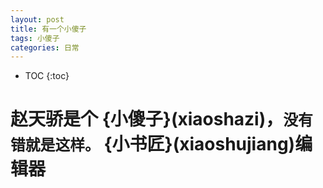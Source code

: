 ```yaml
---
layout: post
title: 有一个小傻子
tags: 小傻子
categories: 日常
---
```


* TOC 
{:toc}

# 赵天骄是个 **{小傻子}(xiaoshazi)**，`没有错就是这样。`  **{小书匠}(xiaoshujiang)编辑器**